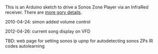 This is an Arduino sketch to drive a Sonos Zone Player via an InfraRed receiver. There are [more gory details](http://blog.fupps.com/2010/04/24/the-sonos-pause-switch-reloaded-and-remote-controlled/).

2010-04-24: simon added volume control 

2012-04-26: current song display on VFD

TBD:
web page for setting sonos ip
upnp for autodetecting sonos ZPs
IR codes autolearning
